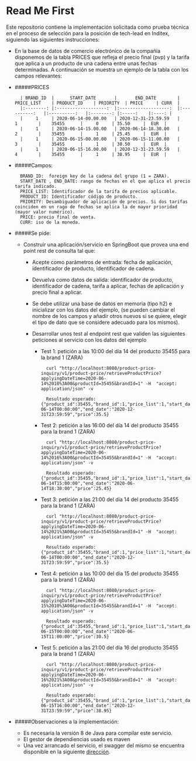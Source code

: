 # Read Me First
Este repositorio contiene la implementación solicitada como prueba técnica en el proceso de selección para la posición de tech-lead en Inditex, siguiendo las siguientes instrucciones:



* En la base de datos de comercio electrónico de la compañía disponemos de la tabla PRICES que refleja el precio final (pvp) y la tarifa que aplica a un producto de una cadena entre unas fechas determinadas. A continuación se muestra un ejemplo de la tabla con los campos relevantes:
 

* #####PRICES

        | BRAND_ID 	|      START_DATE     	|       END_DATE      	| PRICE_LIST 	| PRODUCT_ID 	| PRIORITY 	| PRICE 	| CURR 	|
        |:--------:	|:-------------------:	|:-------------------:	|:----------:	|:----------:	|:--------:	|:-----:	|:----:	|
        |     1    	| 2020-06-14-00.00.00 	| 2020-12-31-23.59.59 	|      1     	|    35455   	|     0    	| 35.50 	|  EUR 	|
        |     1    	| 2020-06-14-15.00.00 	| 2020-06-14-18.30.00 	|      2     	|    35455   	|     1    	| 25.45 	|  EUR 	|
        |     1    	| 2020-06-15-00.00.00 	| 2020-06-15-11.00.00 	|      3     	|    35455   	|     1    	| 30.50 	|  EUR 	|
        |     1    	| 2020-06-15-16.00.00 	| 2020-12-31-23.59.59 	|      4     	|    35455   	|     1    	| 38.95 	|  EUR 	|
 
* #####Campos: 

        BRAND_ID:  foreign key de la cadena del grupo (1 = ZARA).
        START_DATE , END_DATE: rango de fechas en el que aplica el precio tarifa indicado.
        PRICE_LIST: Identificador de la tarifa de precios aplicable.
        PRODUCT_ID: Identificador código de producto.
        PRIORITY: Desambiguador de aplicación de precios. Si dos tarifas coinciden en un rago de fechas se aplica la de mayor prioridad (mayor valor numérico).
        PRICE: precio final de venta.
        CURR: iso de la moneda.

 

* #####Se pide:

    * Construir una aplicación/servicio en SpringBoot que provea una end point rest de consulta  tal que:

        * Acepte como parámetros de entrada: fecha de aplicación, identificador de producto, identificador de cadena.
        * Devuelva como datos de salida: identificador de producto, identificador de cadena, tarifa a aplicar, fechas de aplicación y precio final a aplicar.
        * Se debe utilizar una base de datos en memoria (tipo h2) e inicializar con los datos del ejemplo, (se pueden cambiar el nombre de los campos y añadir otros nuevos si se quiere, elegir el tipo de dato que se considere adecuado para los mismos).
        * Desarrollar unos test al endpoint rest que  validen las siguientes peticiones al servicio con los datos del ejemplo

            * Test 1: petición a las 10:00 del día 14 del producto 35455   para la brand 1 (ZARA)
                    
                    curl "http://localhost:8080/product-price-inquiry/v1/product-price/retrieveProductPrice?applyingDateTime=2020-06-14%2010%3A00&productId=35455&brandId=1" -H  "accept: application/json" -v
                    
                    Resultado esperado: {"product_id":35455,"brand_id":1,"price_list":1,"start_date":"2020-06-14T00:00:00","end_date":"2020-12-31T23:59:59","price":35.5}
            
            * Test 2: petición a las 16:00 del día 14 del producto 35455   para la brand 1 (ZARA)
                    
                    curl "http://localhost:8080/product-price-inquiry/v1/product-price/retrieveProductPrice?applyingDateTime=2020-06-14%2016%3A00&productId=35455&brandId=1" -H  "accept: application/json" -v
                    
                    Resultado esperado: {"product_id":35455,"brand_id":1,"price_list":1,"start_date":"2020-06-14T15:00:00","end_date":"2020-06-14T18:30:00","price":25.45}
            
            * Test 3: petición a las 21:00 del día 14 del producto 35455   para la brand 1 (ZARA)        
            
                    curl "http://localhost:8080/product-price-inquiry/v1/product-price/retrieveProductPrice?applyingDateTime=2020-06-14%2021%3A00&productId=35455&brandId=1" -H  "accept: application/json" -v
                    
                    Resultado esperado: {"product_id":35455,"brand_id":1,"price_list":1,"start_date":"2020-06-14T00:00:00","end_date":"2020-12-31T23:59:59","price":35.5}
            
            * Test 4: petición a las 10:00 del día 15 del producto 35455   para la brand 1 (ZARA)   
                 
                    curl "http://localhost:8080/product-price-inquiry/v1/product-price/retrieveProductPrice?applyingDateTime=2020-06-15%2010%3A00&productId=35455&brandId=1" -H  "accept: application/json" -v
                    
                    Resultado esperado: {"product_id":35455,"brand_id":1,"price_list":1,"start_date":"2020-06-15T00:00:00","end_date":"2020-06-15T11:00:00","price":30.5}
            
            * Test 5: petición a las 21:00 del día 16 del producto 35455   para la brand 1 (ZARA) 
                   
                    curl "http://localhost:8080/product-price-inquiry/v1/product-price/retrieveProductPrice?applyingDateTime=2020-06-16%2021%3A00&productId=35455&brandId=1" -H  "accept: application/json" -v
                    
                    Resultado esperado: {"product_id":35455,"brand_id":1,"price_list":1,"start_date":"2020-06-15T16:00:00","end_date":"2020-12-31T23:59:59","price":38.95}
            
* #####Observaciones a la implementación:

    - Es necesaria la versión 8 de Java para compilar este servicio.
    - El gestor de dependiencias usado es maven
    - Una vez arrancado el servicio, el swagger del mismo se encuentra disponible en la siguiente [dirección](localhost:8080/product-price-inquiry/v1/swagger-ui.html).
            
            
            
            
      



